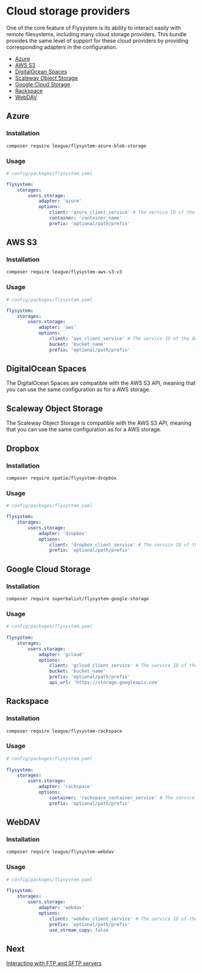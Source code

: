# Cloud storage providers

One of the core feature of Flysystem is its ability to interact easily with remote filesystems,
including many cloud storage providers. This bundle provides the same level of support for these
cloud providers by providing corresponding adapters in the configuration.

* [Azure](#azure)
* [AWS S3](#aws-s3)
* [DigitalOcean Spaces](#digitalocean-spaces)
* [Scaleway Object Storage](#scaleway-object-storage)
* [Google Cloud Storage](#google-cloud-storage)
* [Rackspace](#rackspace)
* [WebDAV](#webdav)

## Azure

### Installation

```
composer require league/flysystem-azure-blob-storage
```

### Usage

```yaml
# config/packages/flysystem.yaml

flysystem:
    storages:
        users.storage:
            adapter: 'azure'
            options:
                client: 'azure_client_service' # The service ID of the MicrosoftAzure\Storage\Blob\BlobRestProxy instance
                container: 'container_name'
                prefix: 'optional/path/prefix'
```

## AWS S3

### Installation

```
composer require league/flysystem-aws-s3-v3
```

### Usage

```yaml
# config/packages/flysystem.yaml

flysystem:
    storages:
        users.storage:
            adapter: 'aws'
            options:
                client: 'aws_client_service' # The service ID of the Aws\S3\S3Client instance
                bucket: 'bucket_name'
                prefix: 'optional/path/prefix'
```

## DigitalOcean Spaces

The DigitalOcean Spaces are compatible with the AWS S3 API, meaning that you can use the same configuration
as for a AWS storage.

## Scaleway Object Storage

The Scaleway Object Storage is compatible with the AWS S3 API, meaning that you can use the same configuration
as for a AWS storage.

## Dropbox

### Installation

```
composer require spatie/flysystem-dropbox
```

### Usage

```yaml
# config/packages/flysystem.yaml

flysystem:
    storages:
        users.storage:
            adapter: 'dropbox'
            options:
                client: 'dropbox_client_service' # The service ID of the Spatie\Dropbox\Client instance
                prefix: 'optional/path/prefix'
```

## Google Cloud Storage

### Installation

```
composer require superbalist/flysystem-google-storage
```

### Usage

```yaml
# config/packages/flysystem.yaml
 
flysystem:
    storages:
        users.storage:
            adapter: 'gcloud'
            options:
                client: 'gcloud_client_service' # The service ID of the Google\Cloud\Storage\StorageClient instance
                bucket: 'bucket_name'
                prefix: 'optional/path/prefix'
                api_url: 'https://storage.googleapis.com'
```

## Rackspace

### Installation

```
composer require league/flysystem-rackspace
```

### Usage

```yaml
# config/packages/flysystem.yaml
 
flysystem:
    storages:
        users.storage:
            adapter: 'rackspace'
            options:
                container: 'rackspace_container_service' # The service ID of the OpenCloud\ObjectStore\Resource\Container instance
                prefix: 'optional/path/prefix'
```

## WebDAV

### Installation

```
composer require league/flysystem-webdav
```

### Usage

```yaml
# config/packages/flysystem.yaml
 
flysystem:
    storages:
        users.storage:
            adapter: 'webdav'
            options:
                client: 'webdav_client_service' # The service ID of the Sabre\DAV\Client instance
                prefix: 'optional/path/prefix'
                use_stream_copy: false
```

## Next

[Interacting with FTP and SFTP servers](https://github.com/thephpleague/flysystem-bundle/blob/master/docs/3-interacting-with-ftp-and-sftp-servers.md)
